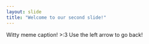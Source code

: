 ```yaml
---
layout: slide
title: "Welcome to our second slide!"
---
```

Witty meme caption! >:3
Use the left arrow to go back!

